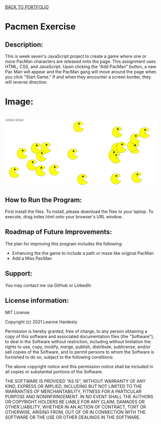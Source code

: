 <a href="https://leanneh11.github.io/LeanneH/pacman/pacmen.html" >BACK TO PORTFOLIO</a>
# Pacmen Exercise

## **Description:**
This is week seven's JavaScript project to create a game where one or more PacMan characters are released onto the page. This assignment uses HTML, CSS, and JavaScript. Upon clicking the "Add PacMan" button, a new Pac Man will appear and the PacMan gang will move around the page when you click "Start Game."  If and when they encounter a screen border, they will reverse direction. 

# **Image:** 
<br>
<img src="pacmen.png" width='500' />

## **How to Run the Program:**
First install the files. To install, please download the files to your laptop.  To execute, drag index.html onto your browser's URL window.

## **Roadmap of Future Improvements:**
The plan for improving this program includes the following:
- Enhancing the the game to include a path or maze like original PacMan
- Add a Miss PacMan

## **Support:**
You may contact me via GitHub or LinkedIn

## **License information:**
MIT License

Copyright (c) 2021 Leanne Hardesty

Permission is hereby granted, free of charge, to any person obtaining a copy
of this software and associated documentation files (the "Software"), to deal
in the Software without restriction, including without limitation the rights
to use, copy, modify, merge, publish, distribute, sublicense, and/or sell
copies of the Software, and to permit persons to whom the Software is
furnished to do so, subject to the following conditions:

The above copyright notice and this permission notice shall be included in all
copies or substantial portions of the Software.

THE SOFTWARE IS PROVIDED "AS IS", WITHOUT WARRANTY OF ANY KIND, EXPRESS OR
IMPLIED, INCLUDING BUT NOT LIMITED TO THE WARRANTIES OF MERCHANTABILITY,
FITNESS FOR A PARTICULAR PURPOSE AND NONINFRINGEMENT. IN NO EVENT SHALL THE
AUTHORS OR COPYRIGHT HOLDERS BE LIABLE FOR ANY CLAIM, DAMAGES OR OTHER
LIABILITY, WHETHER IN AN ACTION OF CONTRACT, TORT OR OTHERWISE, ARISING FROM,
OUT OF OR IN CONNECTION WITH THE SOFTWARE OR THE USE OR OTHER DEALINGS IN THE
SOFTWARE.
<br>
